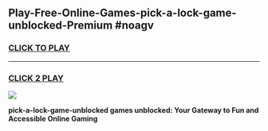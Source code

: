
## Play-Free-Online-Games-pick-a-lock-game-unblocked-Premium #noagv
<h3>
<a href="https://premium.freeplayer.one?title=pick-a-lock-game-unblocked&ref=8M">CLICK TO PLAY</a></h3>
<hr>

<h3>
<a href="https://premium.freeplayer.one?title=pick-a-lock-game-unblocked&ref=8M">CLICK 2 PLAY</a>
  
</h3>

<a href="https://premium.freeplayer.one?title=pick-a-lock-game-unblocked&ref=8M"><img src="https://clearcache.store/games.png"></a>


**pick-a-lock-game-unblocked games unblocked: Your Gateway to Fun and Accessible Online Gaming**
